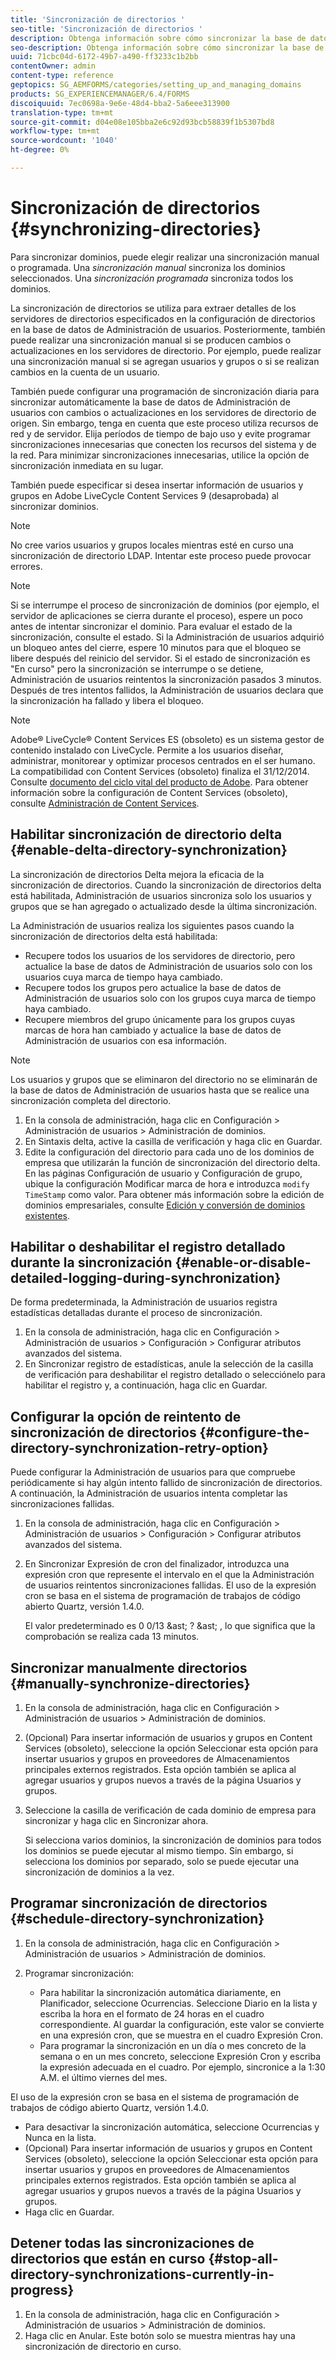 ```yaml
---
title: 'Sincronización de directorios '
seo-title: 'Sincronización de directorios '
description: Obtenga información sobre cómo sincronizar la base de datos de Administración de usuarios con los cambios realizados en los servidores de directorio de origen mediante la sincronización manual o programada.
seo-description: Obtenga información sobre cómo sincronizar la base de datos de Administración de usuarios con los cambios realizados en los servidores de directorio de origen mediante la sincronización manual o programada.
uuid: 71cbc04d-6172-49b7-a490-ff3233c1b2bb
contentOwner: admin
content-type: reference
geptopics: SG_AEMFORMS/categories/setting_up_and_managing_domains
products: SG_EXPERIENCEMANAGER/6.4/FORMS
discoiquuid: 7ec0698a-9e6e-48d4-bba2-5a6eee313900
translation-type: tm+mt
source-git-commit: d04e08e105bba2e6c92d93bcb58839f1b5307bd8
workflow-type: tm+mt
source-wordcount: '1040'
ht-degree: 0%

---
```



# Sincronización de directorios {#synchronizing-directories}

Para sincronizar dominios, puede elegir realizar una sincronización manual o programada. Una *sincronización manual* sincroniza los dominios seleccionados. Una *sincronización programada* sincroniza todos los dominios.

La sincronización de directorios se utiliza para extraer detalles de los servidores de directorios especificados en la configuración de directorios en la base de datos de Administración de usuarios. Posteriormente, también puede realizar una sincronización manual si se producen cambios o actualizaciones en los servidores de directorio. Por ejemplo, puede realizar una sincronización manual si se agregan usuarios y grupos o si se realizan cambios en la cuenta de un usuario.

También puede configurar una programación de sincronización diaria para sincronizar automáticamente la base de datos de Administración de usuarios con cambios o actualizaciones en los servidores de directorio de origen. Sin embargo, tenga en cuenta que este proceso utiliza recursos de red y de servidor. Elija períodos de tiempo de bajo uso y evite programar sincronizaciones innecesarias que conecten los recursos del sistema y de la red. Para minimizar sincronizaciones innecesarias, utilice la opción de sincronización inmediata en su lugar.

También puede especificar si desea insertar información de usuarios y grupos en Adobe LiveCycle Content Services 9 (desaprobada) al sincronizar dominios.

>[!NOTE]
>
>No cree varios usuarios y grupos locales mientras esté en curso una sincronización de directorio LDAP. Intentar este proceso puede provocar errores.

>[!NOTE]
>
>Si se interrumpe el proceso de sincronización de dominios (por ejemplo, el servidor de aplicaciones se cierra durante el proceso), espere un poco antes de intentar sincronizar el dominio. Para evaluar el estado de la sincronización, consulte el estado. Si la Administración de usuarios adquirió un bloqueo antes del cierre, espere 10 minutos para que el bloqueo se libere después del reinicio del servidor. Si el estado de sincronización es &quot;En curso&quot; pero la sincronización se interrumpe o se detiene, Administración de usuarios reintentos la sincronización pasados 3 minutos. Después de tres intentos fallidos, la Administración de usuarios declara que la sincronización ha fallado y libera el bloqueo.

>[!NOTE]
>
>Adobe® LiveCycle® Content Services ES (obsoleto) es un sistema gestor de contenido instalado con LiveCycle. Permite a los usuarios diseñar, administrar, monitorear y optimizar procesos centrados en el ser humano. La compatibilidad con Content Services (obsoleto) finaliza el 31/12/2014. Consulte [documento del ciclo vital del producto de Adobe](https://www.adobe.com/support/products/enterprise/eol/eol_matrix.html). Para obtener información sobre la configuración de Content Services (obsoleto), consulte [Administración de Content Services](https://help.adobe.com/en_US/livecycle/9.0/admin_contentservices.pdf).

## Habilitar sincronización de directorio delta {#enable-delta-directory-synchronization}

La sincronización de directorios Delta mejora la eficacia de la sincronización de directorios. Cuando la sincronización de directorios delta está habilitada, Administración de usuarios sincroniza solo los usuarios y grupos que se han agregado o actualizado desde la última sincronización.

La Administración de usuarios realiza los siguientes pasos cuando la sincronización de directorios delta está habilitada:

* Recupere todos los usuarios de los servidores de directorio, pero actualice la base de datos de Administración de usuarios solo con los usuarios cuya marca de tiempo haya cambiado.
* Recupere todos los grupos pero actualice la base de datos de Administración de usuarios solo con los grupos cuya marca de tiempo haya cambiado.
* Recupere miembros del grupo únicamente para los grupos cuyas marcas de hora han cambiado y actualice la base de datos de Administración de usuarios con esa información.

>[!NOTE]
>
>Los usuarios y grupos que se eliminaron del directorio no se eliminarán de la base de datos de Administración de usuarios hasta que se realice una sincronización completa del directorio.

1. En la consola de administración, haga clic en Configuración > Administración de usuarios > Administración de dominios.
1. En Sintaxis delta, active la casilla de verificación y haga clic en Guardar.
1. Edite la configuración del directorio para cada uno de los dominios de empresa que utilizarán la función de sincronización del directorio delta. En las páginas Configuración de usuario y Configuración de grupo, ubique la configuración Modificar marca de hora e introduzca `modify TimeStamp` como valor. Para obtener más información sobre la edición de dominios empresariales, consulte [Edición y conversión de dominios existentes](/help/forms/using/admin-help/editing-converting-existing-domains.md#editing-and-converting-existing-domains).

## Habilitar o deshabilitar el registro detallado durante la sincronización {#enable-or-disable-detailed-logging-during-synchronization}

De forma predeterminada, la Administración de usuarios registra estadísticas detalladas durante el proceso de sincronización.

1. En la consola de administración, haga clic en Configuración > Administración de usuarios > Configuración > Configurar atributos avanzados del sistema.
1. En Sincronizar registro de estadísticas, anule la selección de la casilla de verificación para deshabilitar el registro detallado o selecciónelo para habilitar el registro y, a continuación, haga clic en Guardar.

## Configurar la opción de reintento de sincronización de directorios {#configure-the-directory-synchronization-retry-option}

Puede configurar la Administración de usuarios para que compruebe periódicamente si hay algún intento fallido de sincronización de directorios. A continuación, la Administración de usuarios intenta completar las sincronizaciones fallidas.

1. En la consola de administración, haga clic en Configuración > Administración de usuarios > Configuración > Configurar atributos avanzados del sistema.
1. En Sincronizar Expresión de cron del finalizador, introduzca una expresión cron que represente el intervalo en el que la Administración de usuarios reintentos sincronizaciones fallidas. El uso de la expresión cron se basa en el sistema de programación de trabajos de código abierto Quartz, versión 1.4.0.

   El valor predeterminado es 0 0/13 &amp;ast; ? &amp;ast; , lo que significa que la comprobación se realiza cada 13 minutos.

## Sincronizar manualmente directorios {#manually-synchronize-directories}

1. En la consola de administración, haga clic en Configuración > Administración de usuarios > Administración de dominios.
1. (Opcional) Para insertar información de usuarios y grupos en Content Services (obsoleto), seleccione la opción Seleccionar esta opción para insertar usuarios y grupos en proveedores de Almacenamientos principales externos registrados. Esta opción también se aplica al agregar usuarios y grupos nuevos a través de la página Usuarios y grupos.
1. Seleccione la casilla de verificación de cada dominio de empresa para sincronizar y haga clic en Sincronizar ahora.

   Si selecciona varios dominios, la sincronización de dominios para todos los dominios se puede ejecutar al mismo tiempo. Sin embargo, si selecciona los dominios por separado, solo se puede ejecutar una sincronización de dominios a la vez.

## Programar sincronización de directorios {#schedule-directory-synchronization}

1. En la consola de administración, haga clic en Configuración > Administración de usuarios > Administración de dominios.
1. Programar sincronización:

   * Para habilitar la sincronización automática diariamente, en Planificador, seleccione Ocurrencias. Seleccione Diario en la lista y escriba la hora en el formato de 24 horas en el cuadro correspondiente. Al guardar la configuración, este valor se convierte en una expresión cron, que se muestra en el cuadro Expresión Cron.
   * Para programar la sincronización en un día o mes concreto de la semana o en un mes concreto, seleccione Expresión Cron y escriba la expresión adecuada en el cuadro. Por ejemplo, sincronice a la 1:30 A.M. el último viernes del mes.

El uso de la expresión cron se basa en el sistema de programación de trabajos de código abierto Quartz, versión 1.4.0.

* Para desactivar la sincronización automática, seleccione Ocurrencias y Nunca en la lista.
* (Opcional) Para insertar información de usuarios y grupos en Content Services (obsoleto), seleccione la opción Seleccionar esta opción para insertar usuarios y grupos en proveedores de Almacenamientos principales externos registrados. Esta opción también se aplica al agregar usuarios y grupos nuevos a través de la página Usuarios y grupos.
* Haga clic en Guardar.

## Detener todas las sincronizaciones de directorios que están en curso {#stop-all-directory-synchronizations-currently-in-progress}

1. En la consola de administración, haga clic en Configuración > Administración de usuarios > Administración de dominios.
1. Haga clic en Anular. Este botón solo se muestra mientras hay una sincronización de directorio en curso.

